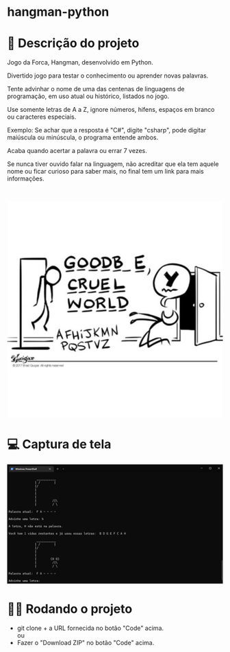 # hangman-python

# :memo: Descrição do projeto
Jogo da Forca, Hangman, desenvolvido em Python.

Divertido jogo para testar o conhecimento ou aprender novas palavras.

Tente advinhar o nome de uma das centenas de linguagens de programação, em uso atual ou histórico, listados no jogo.

Use somente letras de A a Z, ignore números, hifens, espaços em branco ou caracteres especiais.

Exemplo: Se achar que a resposta é "C#", digite "csharp", pode digitar maiúscula ou minúscula, o programa entende ambos.

Acaba quando acertar a palavra ou errar 7 vezes.

Se nunca tiver ouvido falar na linguagem, não acreditar que ela tem aquele nome ou ficar curioso para saber mais, no final tem um link para mais informações.

<br>

<p align="center">
<img src="assets/hangman-cartoon.jpg">
</p>

# :computer: Captura de tela
<img src="assets/print.png">

# :man_technologist: Rodando o projeto
* git clone + a URL fornecida no botão "Code" acima.
<br>ou<br>
* Fazer o "Download ZIP" no botão "Code" acima.
